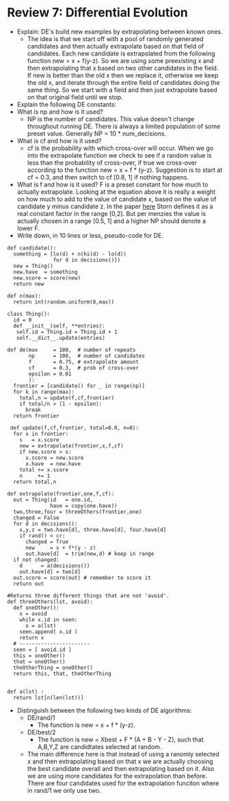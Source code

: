 # Review 7: Differential Evolution

- Explain: DE's build new examples by extrapolating between known ones.
	* The idea is that we start off with a pool of randomly generated candidates and then actually extrapolate based on that field of candidates.  Each new candidate is extrapolated from the following function new = x + f(y-z). So we are using some preexisting x and then extrapolating that x based on two other candidates in the field.  If new is better than the old x then we replace it, otherwise we keep the old x, and iterate through the entire field of candidates doing the same thing.  So we start with a field and then just extrapolate based on that original field until we stop.
- Explain the following DE constants:
- What is np and how is it used?
	* NP is the number of candidates.  This value doesn't change throughout running DE.  There is always a limited population of some preset value.  Generally NP = 10 * num_decisions.
- What is cf and how is it used?
	* cf is the probability with which cross-over will occur.  When we go into the extrapolate function we check to see if a random value is less than the probability of cross-over, if true we cross-over according to the function new = x + f * (y-z).  Suggestion is to start at cf = 0.3, and then switch to cf [0.8, 1] if nothing happens.
- What is f and how is it used?  F is a preset constant for how much to actually extrapolate.  Looking at the equation above it is really a weight on how much to add to the value of candidate x, based on the value of candidate y minus candidate z.  In the paper [here](http://download.springer.com.prox.lib.ncsu.edu/static/pdf/382/art%253A10.1023%252FA%253A1008202821328.pdf?originUrl=http%3A%2F%2Flink.springer.com%2Farticle%2F10.1023%2FA%3A1008202821328&token2=exp=1444659682~acl=%2Fstatic%2Fpdf%2F382%2Fart%25253A10.1023%25252FA%25253A1008202821328.pdf%3ForiginUrl%3Dhttp%253A%252F%252Flink.springer.com%252Farticle%252F10.1023%252FA%253A1008202821328*~hmac=87ff9ff368fea8d67ef1ebda1175738f7ead5af15ab8f9088dfe7d998ffdceed) Storn defines it as a real constant factor in the range [0,2].  But per menzies the value is actually chosen in a range [0.5, 1] and a higher NP should denote a lower F.
- Write down, in 10 lines or less, pseudo-code for DE.
```
def candidate():
  something = [lo(d) + n(hi(d) - lo(d)) 
               for d in decisions()])
  new = Thing()
  new.have  = something
  new.score = score(new)
  return new

def n(max):
  return int(random.uniform(0,max))

class Thing():
  id = 0
  def __init__(self, **entries): 
   self.id = Thing.id = Thing.id + 1
   self.__dict__.update(entries)

def de(max     = 100,  # number of repeats 
       np      = 100,  # number of candidates
       f       = 0.75, # extrapolate amount
       cf      = 0.3,  # prob of cross-over 
       epsilon = 0.01
       ):
  frontier = [candidate() for _ in range(np)] 
  for k in range(max):
    total,n = update(f,cf,frontier)
    if total/n > (1 - epsilon): 
      break
  return frontier

 def update(f,cf,frontier, total=0.0, n=0):
  for x in frontier:
    s   = x.score
    new = extrapolate(frontier,x,f,cf)
    if new.score > s:
      x.score = new.score
      x.have  = new.have
    total += x.score
    n     += 1
  return total,n

def extrapolate(frontier,one,f,cf):
  out = Thing(id   = one.id, 
              have = copy(one.have))
  two,three,four = threeOthers(frontier,one)
  changed = False  
  for d in decisions():
    x,y,z = two.have[d], three.have[d], four.have[d]
    if rand() < cr:
      changed = True
      new     = x + f*(y - z)
      out.have[d]  = trim(new,d) # keep in range
  if not changed:
    d      = a(decisions())
    out.have[d] = two[d]
  out.score = score(out) # remember to score it
  return out 

#Returns three different things that are not 'avoid'.
def threeOthers(lst, avoid):
  def oneOther():
    x = avoid
    while x.id in seen: 
      x = a(lst)
    seen.append( x.id )
    return x
  # -----------------------
  seen = [ avoid.id ]
  this = oneOther()
  that = oneOther()
  theOtherThing = oneOther()
  return this, that, theOtherThing


def a(lst) :
  return lst[n(len(lst))]

 ```

- Distinguish between the following two kinds of DE algorithms:
    + DE/rand/1
    	* The function is new = x + f * (y-z).  
    + DE/best/2
    	* The function is new = Xbest + F * (A + B - Y - Z), such that A,B,Y,Z are candidtates selected at random. 
    + The main difference here is that instead of using a ranomly selected x and then extrapolating based on that x we are actually choosing the best candidate overall and then extrapolating based on it.  Also we are using more candidates for the extrapolation than before.  There are four candidates used for the extrapolation funciton where in rand/1 we only use two.







